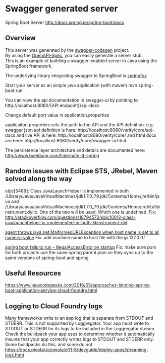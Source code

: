 # Swagger generated server

Spring Boot Server 
http://docs.spring.io/spring-boot/docs

## Overview  
This server was generated by the [swagger-codegen](https://github.com/swagger-api/swagger-codegen) project.  
By using the [OpenAPI-Spec](https://github.com/swagger-api/swagger-core), you can easily generate a server stub.  
This is an example of building a swagger-enabled server in Java using the SpringBoot framework.  

The underlying library integrating swagger to SpringBoot is [springfox](https://github.com/springfox/springfox)  

Start your server as an simple java application (with maven) mvn spring-boot:run

You can view the api documentation in swagger-ui by pointing to  
http://localhost:8080/{API endpoint}/api-docs 

Change default port value in application.properties

applicaiton.properties sets the path to the API and the API definition. 
e.g. swagger json api definition is here: http://localhost:8080/verity/core/api-docs
and live API is here: http://localhost:8080/verity/core/
and html docs are here: http://localhost:8080/verity/core/swagger-ui.html

The persistence layer architecture and details are documented here: http://www.baeldung.com/hibernate-4-spring

## Random issues with Eclipse STS, JRebel, Maven solved along the way

objc[5489]: Class JavaLaunchHelper is implemented in both /Library/Java/JavaVirtualMachines/jdk1.7.0_79.jdk/Contents/Home/jre/bin/java and /Library/Java/JavaVirtualMachines/jdk1.7.0_79.jdk/Contents/Home/jre/lib/libinstrument.dylib. One of the two will be used. Which one is undefined.
Fix: http://stackoverflow.com/questions/18794573/objc10012-class-javalaunchhelper-is-implemented-in-both-libinstrument-dyl

[agent throws java.net.MalformedURLException when host name is set to all numeric value](http://stackoverflow.com/questions/20093854/jmx-agent-throws-java-net-malformedurlexception-when-host-name-is-set-to-all-num)
Fix: add machine name to host file with the ip 127.0.0.1

[spring boot fails to run - IllegalAccessError on startup](http://stackoverflow.com/questions/20123504/spring-boot-fails-to-run-illegalaccesserror-on-startup)
Fix: make sure pom for both projects use the same spring parent pom so they sync up to the same versions of spring-boot and spring

## Useful Resources
https://www.javacodegeeks.com/2016/05/approaches-binding-spring-boot-application-service-cloud-foundry.html

## Logging to Cloud Foundry logs

Many frameworks write to an app log that is separate from STDOUT and STDERR. This is not supported by Loggregator. Your app must write to STDOUT or STDERR for its logs to be included in the Loggregator stream. Check the buildpack your app uses to determine whether it automatically insures that your app correctly writes logs to STDOUT and STDERR only. Some buildpacks do this, and some do not. https://docs.pivotal.io/pivotalcf/1-8/devguide/deploy-apps/streaming-logs.html